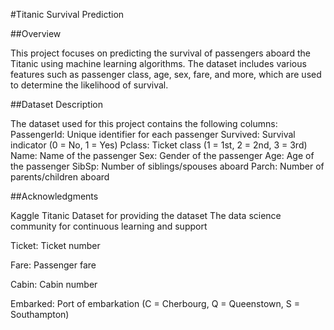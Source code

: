 #Titanic Survival Prediction

##Overview

This project focuses on predicting the survival of passengers aboard the Titanic using machine learning algorithms. The dataset includes various features such as passenger class, age, sex, fare, and more, which are used to determine the likelihood of survival.

##Dataset Description

The dataset used for this project contains the following columns:
PassengerId: Unique identifier for each passenger
Survived: Survival indicator (0 = No, 1 = Yes)
Pclass: Ticket class (1 = 1st, 2 = 2nd, 3 = 3rd)
Name: Name of the passenger
Sex: Gender of the passenger
Age: Age of the passenger
SibSp: Number of siblings/spouses aboard
Parch: Number of parents/children aboard

##Acknowledgments

Kaggle Titanic Dataset for providing the dataset
The data science community for continuous learning and support

Ticket: Ticket number

Fare: Passenger fare

Cabin: Cabin number

Embarked: Port of embarkation (C = Cherbourg, Q = Queenstown, S = Southampton)
